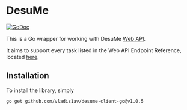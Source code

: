 
DesuMe
=======

[![GoDoc](https://pkg.go.dev/github.com/vladis1av/desume-client-go@v1.0.5/desume?status.svg)](https://pkg.go.dev/github.com/vladis1av/desume-client-go@v1.0.5/desume)

This is a Go wrapper for working with DesuMe
[Web API](https://desu.me/help/api/).

It aims to support every task listed in the Web API Endpoint Reference,
located [here](https://desu.me/help/api/).

## Installation

To install the library, simply

`go get github.com/vladis1av/desume-client-go@v1.0.5`
